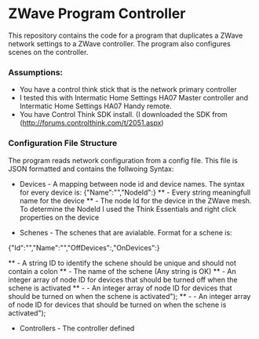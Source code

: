 ZWave Program Controller
========================

This repository contains the code for a program that duplicates a ZWave network settings to a ZWave controller. The program also configures scenes on the controller.

### Assumptions:
*  You have a control think stick that is the network primary controller
* I tested this with Intermatic Home Settings HA07 Master controller and Intermatic Home Settings HA07 Handy remote.
* You have Control Think SDK install. (I downloaded the SDK from (http://forums.controlthink.com/t/2051.aspx)


### Configuration File Structure
The program reads network configuration from a config file. This file is JSON formatted and contains the follwoing Syntax:
* Devices - A mapping between node id and device names. The syntax for every device is:
	{\"Name\":\"<Name of the device>\",\"NodeId\":<The Node ID>}
	** <Name of the device> - Every string meaningfull name for the device
	** <Node ID> - The node Id for the device in the ZWave mesh. To determine the NodeId I used the Think Essentials and right click properties on the device

* Schenes - The schenes that are avialable. Format for a schene is:

{\"Id\":\"<Schene ID>\",\"Name\":\"<Schene Name>\",\"OffDevices\":<Array Of devices that are off in the schene>,\"OnDevices\":<Array of devices that are on in the schene>}

** <Schene ID> - A string ID to identify the schene should be unique and should not contain a colon
** <Schene Name> - The name of the schene (Any string is OK)
** <Array Of devices that are off in the schene> - An integer array of node ID for devices that should be turned off when the schene is activated
** <Array of devices that are on in the schene> -  - An integer array of node ID for devices that should be turned on when the schene is activated");
** <Array of devices that are on in the schene> -  - An integer array of node ID for devices that should be turned on when the schene is activated");

* Controllers - The controller defined 


